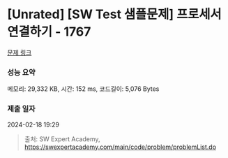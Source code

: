 # [Unrated] [SW Test 샘플문제] 프로세서 연결하기 - 1767 

[문제 링크](https://swexpertacademy.com/main/code/problem/problemDetail.do?contestProbId=AV4suNtaXFEDFAUf) 

### 성능 요약

메모리: 29,332 KB, 시간: 152 ms, 코드길이: 5,076 Bytes

### 제출 일자

2024-02-18 19:29



> 출처: SW Expert Academy, https://swexpertacademy.com/main/code/problem/problemList.do
